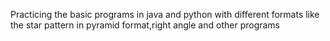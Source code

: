 Practicing the basic programs in java and python with different formats like the star pattern in pyramid format,right angle and other programs
